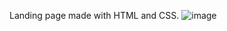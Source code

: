 Landing page made with HTML and CSS.
![image](https://user-images.githubusercontent.com/93986213/161408257-7eb26971-72fa-48dd-b5a9-abc0a28a9706.png)
